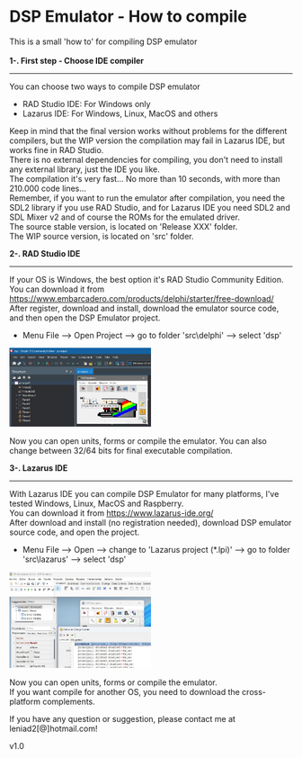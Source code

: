 <h1>DSP Emulator - How to compile</h1>
This is a small 'how to' for compiling DSP emulator<br><br>
<b>1-. First step - Choose IDE compiler</b>

---

You can choose two ways to compile DSP emulator
- RAD Studio IDE: For Windows only
- Lazarus IDE: For Windows, Linux, MacOS and others

Keep in mind that the final version works without problems for the different compilers, but the WIP version the compilation may fail in Lazarus IDE, but works fine in RAD Studio.<br>
There is no external dependencies for compiling, you don't need to install any external library, just the IDE you like.<br>
The compilation it's very fast... No more than 10 seconds, with more than 210.000 code lines...<br>
Remember, if you want to run the emulator after compilation, you need the SDL2 library if you use RAD Studio, and for Lazarus IDE you need SDL2 and SDL Mixer v2 and of course the ROMs for the emulated driver.<br>
The source stable version, is located on 'Release XXX' folder.<br>
The WIP source version, is located on 'src' folder.<br>

<b>2-. RAD Studio IDE</b>

---

If your OS is Windows, the best option it's RAD Studio Community Edition.<br>
You can download it from https://www.embarcadero.com/products/delphi/starter/free-download/<br>
After register, download and install, download the emulator source code, and then open the DSP Emulator project.<br>
- Menu File --> Open Project --> go to folder 'src\delphi' --> select 'dsp'
<img src="main_project.jpg" width="50%" height="50%">

Now you can open units, forms or compile the emulator. You can also change between 32/64 bits for final executable compilation.

<b>3-. Lazarus IDE</b>

---

With Lazarus IDE you can compile DSP Emulator for many platforms, I've tested Windows, Linux, MacOS and Raspberry.<br>
You can download it from https://www.lazarus-ide.org/<br>
After download and install (no registration needed), download DSP emulator source code, and open the project.
- Menu File --> Open --> change to 'Lazarus project (*.lpi)' --> go to folder 'src\lazarus' --> select 'dsp'

<img src="lazarus_project.jpg" width="50%" height="50%">

Now you can open units, forms or compile the emulator.<br>
If you want compile for another OS, you need to download the cross-platform complements.

If you have any question or suggestion, please contact me at leniad2[@]hotmail.com!

v1.0